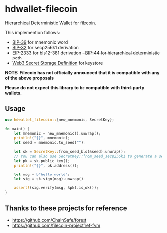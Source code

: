 # hdwallet-filecoin

Hierarchical Deterministic Wallet for filecoin.

This implemention follows:

- [BIP-39](https://github.com/bitcoin/bips/blob/master/bip-0039.mediawiki) for mnemonic word
- [BIP-32](https://github.com/bitcoin/bips/blob/master/bip-0032.mediawiki) for secp256k1 derivation
- [EIP-2333](https://eips.ethereum.org/EIPS/eip-2333) for bls12-381 derivation
~~- [BIP-44](https://github.com/bitcoin/bips/blob/master/bip-0044.mediawiki) for hierarchical deterministic path~~
- [Web3 Secret Storage Definition](https://github.com/ethereum/wiki/wiki/Web3-Secret-Storage-Definition) for keystore

**NOTE: Filecoin has not officially announced that it is compatible with any of the above proposals**

**Please do not expect this library to be compatible with third-party wallets.**

## Usage

```rust
use hdwallet_filecoin::{new_mnemonic, SecretKey};

fn main() {
    let mnemonic = new_mnemonic().unwrap();
    println!("{}", mnemonic);
    let seed = mnemonic.to_seed("");

    let sk = SecretKey::from_seed_bls(&seed).unwrap();
    // You can also use SecretKey::from_seed_secp256k1 to generate a secp256k1 key
    let pk = sk.public_key();
    println!("{}", pk.address());

    let msg = b"hello world";
    let sig = sk.sign(msg).unwrap();

    assert!(sig.verify(msg, &pk).is_ok());
}
```

## Thanks to these projects for reference
- https://github.com/ChainSafe/forest
- https://github.com/filecoin-project/ref-fvm
